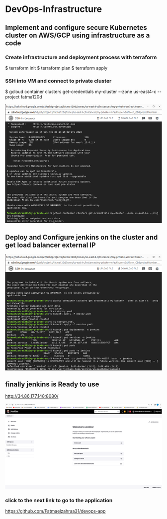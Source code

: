 # DevOps-Infrastructure

## Implement and configure secure Kubernetes cluster on AWS/GCP using infrastructure as a code

### Create infrastructure and deployment process with terraform

$ terraform init
$ terraform plan
$ terraform apply

### SSH into VM and connect to private cluster

$ gcloud container clusters get-credentials my-cluster --zone us-east4-c --project fatma120d

![home_Page Image](./files/k8-cluster.png)

## Deploy and Configure jenkins on the cluster and get load balancer external IP

![home_Page Image](./files/deploy.png)

## finally jenkins is Ready to use 

http://34.86.177.148:8080/

![home_Page Image](./files/jenkins.png)

### click to the next link to go to the application

https://github.com/Fatmaelzahraa31/devops-app
